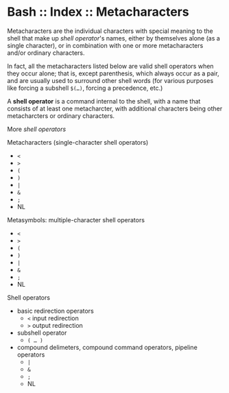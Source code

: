# Bash :: Index :: Metacharacters

Metacharacters are the individual characters with special meaning to the shell that make up *shell operator*'s names, either by themselves alone (as a single character), or in combination with one or more metacharacters and/or ordinary characters.

In fact, all the metacharacters listed below are valid shell operators when they occur alone; that is, except parenthesis, which always occur as a pair, and are usually used to surround other shell words (for various purposes like forcing a subshell `$(…)`, forcing a precedence, etc.)


A **shell operator** is a command internal to the shell, with a name that consists of at least one metacharcter, with additional characters being other metacharcters or ordinary characters.


More *shell operators*

Metacharacters (single-character shell operators)
- `<`
- `>`
- `(`
- `)`
- `|`
- `&`
- `;`
- NL


Metasymbols: multiple-character shell operators
- `<`
- `>`
- `(`
- `)`
- `|`
- `&`
- `;`
- NL

Shell operators
- basic redirection operators
  - `<` input redirection
  - `>` output redirection
- subshell operator
  - `( … )`
- compound delimeters, compound command operators, pipeline operators
  - `|`
  - `&`
  - `;`
  - NL
